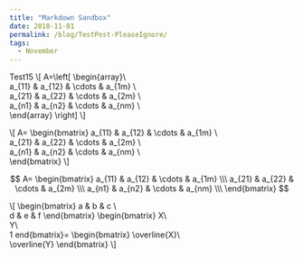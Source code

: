 ```yaml
---
title: "Markdown Sandbox"
date: 2018-11-01
permalink: /blog/TestPost-PleaseIgnore/
tags:
  - November
---
```

Test15
\\[
A=\left[
\begin{array}\\\
a_{11} & a_{12} & \cdots & a_{1m}  \\\
a_{21} & a_{22} & \cdots & a_{2m} \\\
a_{n1} & a_{n2} & \cdots & a_{nm} \\\
\end{array}
\right]
\\]


\\[
A=
\begin{bmatrix}
a_{11} & a_{12} & \cdots & a_{1m}  \\\
a_{21} & a_{22} & \cdots & a_{2m} \\\
a_{n1} & a_{n2} & \cdots & a_{nm} \\\
\end{bmatrix}
\\]



$$
A=
\begin{bmatrix}
a_{11} & a_{12} & \cdots & a_{1m}  \\\
a_{21} & a_{22} & \cdots & a_{2m} \\\
a_{n1} & a_{n2} & \cdots & a_{nm} \\\
\end{bmatrix}
$$



\\[
\begin{bmatrix}
a & b & c \\\
d & e & f
\end{bmatrix} 
\begin{bmatrix}
X\\\
Y\\\
1
end{bmatrix}=
\begin{bmatrix}
\overline{X}\\\
\overline{Y}
\end{bmatrix}
\\]
